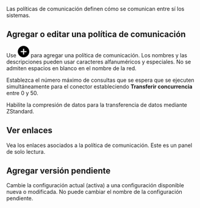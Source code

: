 Las políticas de comunicación definen cómo se comunican entre sí los sistemas.

Agregar o editar una política de comunicación
---------------------------------------------

Use ![""](Images/ebt1659745488877.svg) para agregar una política de comunicación. Los nombres y las descripciones pueden usar caracteres alfanuméricos y especiales. No se admiten espacios en blanco en el nombre de la red.

Establezca el número máximo de consultas que se espera que se ejecuten simultáneamente para el conector estableciendo **Transferir concurrencia** entre 0 y 50.

Habilite la compresión de datos para la transferencia de datos mediante ZStandard.

Ver enlaces
-----------

Vea los enlaces asociados a la política de comunicación. Este es un panel de solo lectura.

Agregar versión pendiente
-------------------------

Cambie la configuración actual (activa) a una configuración disponible nueva o modificada. No puede cambiar el nombre de la configuración pendiente.
